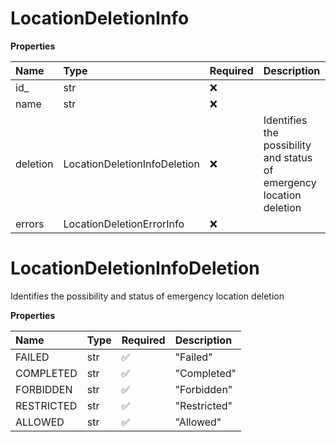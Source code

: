 # LocationDeletionInfo

**Properties**

| Name     | Type                         | Required | Description                                                          |
| :------- | :--------------------------- | :------- | :------------------------------------------------------------------- |
| id\_     | str                          | ❌       |                                                                      |
| name     | str                          | ❌       |                                                                      |
| deletion | LocationDeletionInfoDeletion | ❌       | Identifies the possibility and status of emergency location deletion |
| errors   | LocationDeletionErrorInfo    | ❌       |                                                                      |

# LocationDeletionInfoDeletion

Identifies the possibility and status of emergency location deletion

**Properties**

| Name       | Type | Required | Description  |
| :--------- | :--- | :------- | :----------- |
| FAILED     | str  | ✅       | "Failed"     |
| COMPLETED  | str  | ✅       | "Completed"  |
| FORBIDDEN  | str  | ✅       | "Forbidden"  |
| RESTRICTED | str  | ✅       | "Restricted" |
| ALLOWED    | str  | ✅       | "Allowed"    |

<!-- This file was generated by liblab | https://liblab.com/ -->
